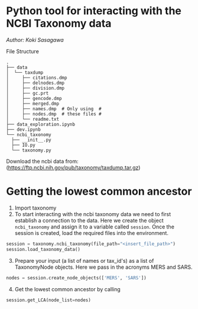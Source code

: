 # Python tool for interacting with the NCBI Taxonomy data

_Author: Koki Sasagawa_

File Structure

    .
    ├── data
    │  └── taxdump
    │     ├── citations.dmp
    │     ├── delnodes.dmp
    │     ├── division.dmp
    │     ├── gc.prt
    │     ├── gencode.dmp
    │     ├── merged.dmp
    │     ├── names.dmp  # Only using  #
    │     ├── nodes.dmp  # these files #
    │     └── readme.txt
    ├── data_exploration.ipynb
    ├── dev.ipynb
    └── ncbi_taxonomy
      ├── __init__.py
      ├── IO.py
      └── taxonomy.py

Download the ncbi data from: (https://ftp.ncbi.nih.gov/pub/taxonomy/taxdump.tar.gz)

# Getting the lowest common ancestor

1.  Import taxonomy
2.  To start interacting with the ncbi taxonomy data we need to first establish a connection to the data. Here we create the object `ncbi_taxonomy` and assign it to a variable called `session`. Once the session is created, load the required files into the environment. 

```python
session = taxonomy.ncbi_taxonomy(file_path="<insert_file_path>")
session.load_taxonomy_data()
```

3.  Prepare your input (a list of names or tax_id's) as a list of TaxonomyNode objects. Here we pass in the acronyms MERS and SARS.

```python
nodes = session.create_node_objects(['MERS', 'SARS'])
```

4.  Get the lowest common ancestor by calling 

```python
session.get_LCA(node_list=nodes)
```
